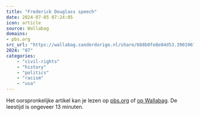 ```yaml
---
title: "Frederick Douglass speech"
date: 2024-07-05 07:24:05
icon: article
source: Wallabag
domains:
- pbs.org
src_url: "https://wallabag.sanderdorigo.nl/share/668b0fe8e84d53.39019678"
2024: "07"
categories:
    - "civil-rights"
    - "history"
    - "politics"
    - "racism"
    - "usa"
---
```

Het oorspronkelijke artikel kan je lezen op [pbs.org](http://www.pbs.org/wgbh/aia/part4/4h2927t.html) of [op Wallabag](https://wallabag.sanderdorigo.nl/share/668b0fe8e84d53.39019678). De leestijd is ongeveer 13 minuten.